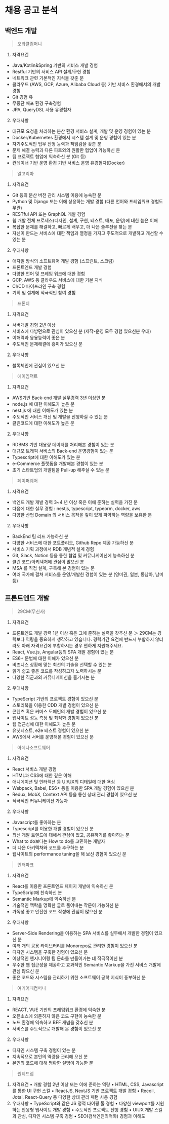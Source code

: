 # 채용 공고 분석
## 백엔드 개발
> 오라클컴퍼니
1. 자격요건
 - Java/Kotlin&Spring 기반의 서비스 개발 경험
 - Restful 기반의 서비스 API 설계/구현 경험
 - 네트워크 관련 기본적인 지식을 갖춘 분
 - 클라우드 (AWS, GCP, Azure, Alibaba Cloud 등) 기반 서비스 환경에서의 개발 경험
 - Git 경험 유
 - 무중단 배포 환경 구축경험
 - JPA, QueryDSL 사용 유경험자
2. 우대사항
 - 대규모 요청을 처리하는 분산 환경 서비스 설계, 개발 및 운영 경험이 있는 분
 - Docker/Kubernetes 환경에서 시스템 설계 및 운영 경험이 있는 분
 - 자기주도적인 업무 진행 능력과 책임감을 갖춘 분
 - 문제 해결 능력과 다른 파트와의 원활한 협업이 가능하신 분
 - 팀 프로젝트 협업에 익숙하신 분 (Git 등)
 - 컨테이너 기반 운영 환경 기반 서비스 운영 유경험자(Docker)
> 알고리마
1. 자격요건
 - Git 등의 분산 버전 관리 시스템 이용에 능숙한 분
 - Python 및 Django 또는 이에 상응하는 개발 경험 (다른 언어와 프레임워크 경험도 무관)
 - RESTful API 또는 GraphQL 개발 경험
 - 웹 개발 전체 프로세스(디자인, 설계, 구현, 테스트, 배포, 운영)에 대한 높은 이해
 - 복잡한 문제를 해결하고, 빠르게 배우고, 더 나은 솔루션을 찾는 분
 - 자신이 만드는 서비스에 대한 책임과 열정을 가지고 주도적으로 개발하고 개선할 수 있는 분
2. 우대사항
 - 애자일 방식의 소프트웨어 개발 경험 (스프린트, 스크럼)
 - 프론트엔드 개발 경험
 - 다양한 언어 및 프레임 워크에 대한 경험
 - GCP, AWS 등 클라우드 서비스에 대한 기본 지식
 - CI/CD 파이프라인 구축 경험
 - 기획 및 설계에 적극적인 참여 경험
> 프론티
1. 자격요건
 - 서버개발 경험 2년 이상
 - 서비스에 다방면으로 관심이 있으신 분 (제작-운영 모두 경험 있으신분 우대)
 - 이해력과 응용능력이 좋은 분
 - 주도적인 문제해결에 흥미가 있으신 분
2. 우대사항
 - 블록체인에 관심이 있으신 분
> 에이임팩트 
1. 자격요건
 - AWS기반 Back-end 개발 실무경력 3년 이상인 분
 - node.js 에 대한 이해도가 높은 분
 - nest.js 에 대한 이해도가 있는 분
 - 주도적인 서비스 개선 및 개발을 진행하실 수 있는 분
 - 클린코드에 대한 이해도가 높은 분
2. 우대사항
 - RDBMS 기반 대용량 데이터를 처리해본 경험이 있는 분
 - 대규모 트래픽 서비스의 Back-end 운영경험이 있는 분
 - Typescript에 대한 이해도가 있는 분
 - e-Commerce 플랫폼을 개발해본 경험이 있는 분
 - 초기 스타트업의 개발팀을 Pull-up 해주실 수 있는 분
> 페이퍼웨어 
1. 자격요건
 - 백엔드 개발 개발 경력 3~4 년 이상 혹은 이에 준하는 실력을 가진 분
 - 다음에 대한 실무 경험 : nestjs, typescript, typeorm, docker, aws
 - 다양한 산업 Domain 의 서비스 목적을 깊이 있게 파악하는 역량을 보유한 분
2. 우대사항
 - BackEnd 팀 리드 가능하신 분
 - 다양한 서비스에 대한 포트폴리오, Github Repo 제공 가능하신 분
 - 서비스 기획 과정에서 RDB 개념적 설계 경험
 - Git, Slack, Notion 등을 통한 협업 및 커뮤니케이션에 능숙하신 분
 - 클린 코드/아키텍처에 관심이 많으신 분
 - MSA 를 직접 설계, 구축해 본 경험이 있는 분
 - 여러 국가에 걸쳐 서비스를 운영/개발한 경험이 있는 분 (영미권, 일본, 동남아, 남미 등)

## 프론트엔드 개발
> 29CM(무신사)
1. 자격요건
 - 프론트엔드 개발 경력 1년 이상 혹은 그에 준하는 실력을 갖추신 분
 ＞ 29CM는 경력보다 역량을 중요하게 생각하고 있습니다. 경력기간 요건에 반드시 부합하지 않더라도 아래 자격요건에 부합하시는 경우 편하게 지원해주세요.
 - React, Vue.js, Angular등의 SPA 개발 경험이 있는 분
 - ES6+ 문법에 대한 이해가 있으신 분
 - 비즈니스 상황에 맞는 최선의 기술을 선택할 수 있는 분
 - 읽기 쉽고 좋은 코드를 작성하고자 노력하시는 분
 - 다양한 직군과의 커뮤니케이션을 즐기시는 분
2. 우대사항
 - TypeScript 기반의 프로젝트 경험이 있으신 분
 - 스토리북을 이용한 CDD 개발 경험이 있으신 분
 - 콘텐츠 혹은 커머스 도메인의 개발 경험이 있으신 분
 - 웹사이트 성능 측정 및 최적화 경험이 있으신 분
 - 웹 접근성에 대한 이해도가 높은 분
 - 유닛테스트, e2e 테스트 경험이 있으신 분
 - AWS에서 서버를 운영해본 경험이 있으신 분
> 아데나소프트웨어
1. 자격요건
 - React 서비스 개발 경험
 - HTML과 CSS에 대한 깊은 이해
 - 애니메이션 및 인터렉션 등 UI/UX의 디테일에 대한 욕심
 - Webpack, Babel, ES6+ 등을 이용한 SPA 개발 경험이 있으신 분
 - Redux, MobX, Context API 등을 통한 상태 관리 경험이 있으신 분
 - 적극적인 커뮤니케이션 가능자
2. 우대사항
 - Javascript를 좋아하는 분
 - Typescript를 이용한 개발 경험이 있으신 분
 - 최신 개발 트렌드에 대해서 관심이 있고, 공유하기를 좋아하는 분
 - What to do보다는 How to do를 고민하는 개발자
 - 더 나은 아키텍쳐와 코드를 추구하는 분
 - 웹사이트의 performance tuning을 해 보신 경험이 있으신 분
> 인터파크
1. 자격요건
 - React를 이용한 프론트엔드 페이지 개발에 익숙하신 분
 - TypeScript에 친숙하신 분
 - Semantic Markup에 익숙하신 분
 - 기술적인 맥락을 명확한 글로 풀어내는 작문이 가능하신 분
 - 가독성 좋고 안전한 코드 작성에 관심이 많으신 분

2. 우대사항
 - Server-Side Rendering을 이용하는 SPA 서비스를 실무에서 개발한 경험이 있으신 분
 - 여러 개의 공용 라이브러리를 Monorepo로 관리한 경험이 있으신 분
 - 디자인 시스템을 구축한 경험이 있으신 분
 - 이상적인 엔지니어링 팀 문화를 만들어가는 데 적극적이신 분
 - 우수한 웹 접근성을 제공하고 효과적인 Semantic Markup을 가진 서비스 개발에 관심 많으신 분
 - 좋은 코드와 시스템을 관리하기 위한 소프트웨어 공학 지식이 풍부하신 분

> 여기어때컴퍼니
1. 자격요건
 - REACT, VUE 기반의 프레임워크 환경에 익숙한 분
 - 오픈소스에 의존하지 않은 코드 구현이 능숙한 분
 - 노드 환경에 익숙하고 BFF 개념을 갖추신 분
 - 서비스를 주도적으로 개발해 온 경험이 있으신 분
2. 우대사항
 - 디자인 시스템 구축 경험이 있는 분
 - 지속적으로 본인의 역량을 관리해 오신 분
 - 본인의 코드에 대해 명확한 설명이 가능한 분
> 원티드랩
1. 자격요건
 • 개발 경험 2년 이상 또는 이에 준하는 역량
 • HTML, CSS, Javascript를 통한 UI 구현 스킬
 • ReactJS, NextJS 기반 프로젝트 개발 경험
 • Recoil, Jotai, React-Query 등 다양한 상태 관리 패턴 사용 경험
2. 우대사항
 • TypeScript와 같은 JS 정적 타이핑 툴 경험
 • 다양한 viewport를 지원하는 반응형 웹사이트 개발 경험
 • 주도적인 프로젝트 진행 경험
 • UIUX 개발 스킬과 관심, 디자인 시스템 구축 경험
 • SEO(검색엔진최적화) 경험과 이해도